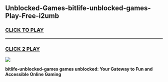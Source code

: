 
## Unblocked-Games-bitlife-unblocked-games-Play-Free-i2umb
<h3>
<a href="https://premium76.site?title=bitlife-unblocked-games&ref=10A">CLICK TO PLAY</a></h3>
<hr>

<h3>
<a href="https://premium76.site?title=bitlife-unblocked-games&ref=10A">CLICK 2 PLAY</a>
  
</h3>

<a href="https://premium76.site?title=bitlife-unblocked-games&ref=10A"><img src="https://clearcache.store/games.png"></a>


**bitlife-unblocked-games games unblocked: Your Gateway to Fun and Accessible Online Gaming**
